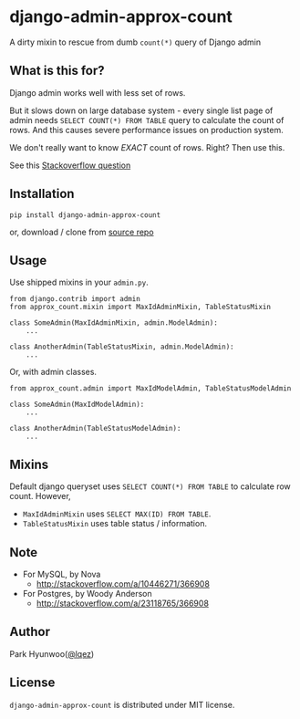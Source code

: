 django-admin-approx-count
=========================

A dirty mixin to rescue from dumb `count(*)` query of Django admin


What is this for?
-----------------

Django admin works well with less set of rows.

But it slows down on large database system - every single list page of admin needs `SELECT COUNT(*) FROM TABLE` query to calculate the count of rows.
And this causes severe performance issues on production system. 

We don't really want to know *EXACT* count of rows. Right? Then use this.

See this [Stackoverflow question](http://stackoverflow.com/questions/10433173/prevent-django-admin-from-running-select-count-on-the-list-form)


Installation
------------

    pip install django-admin-approx-count

or, download / clone from [source repo](https://github.com/lqez/django-admin-approx-count)


Usage
-----

Use shipped mixins in your `admin.py`.

    from django.contrib import admin
    from approx_count.mixin import MaxIdAdminMixin, TableStatusMixin

    class SomeAdmin(MaxIdAdminMixin, admin.ModelAdmin):
        ...

    class AnotherAdmin(TableStatusMixin, admin.ModelAdmin):
        ...


Or, with admin classes.

    from approx_count.admin import MaxIdModelAdmin, TableStatusModelAdmin

    class SomeAdmin(MaxIdModelAdmin):
        ...

    class AnotherAdmin(TableStatusModelAdmin):
        ...


Mixins
------

Default django queryset uses `SELECT COUNT(*) FROM TABLE` to calculate row count. However,

 - `MaxIdAdminMixin` uses `SELECT MAX(ID) FROM TABLE`.
 - `TableStatusMixin` uses table status / information.


Note
----

 - For MySQL, by Nova
    - <http://stackoverflow.com/a/10446271/366908>
 - For Postgres, by Woody Anderson
    - <http://stackoverflow.com/a/23118765/366908>


Author
------

Park Hyunwoo([@lqez](https://twitter.com/lqez))


License
-------

`django-admin-approx-count` is distributed under MIT license.
